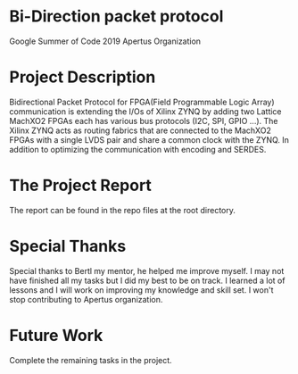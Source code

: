 # Bi-Direction packet protocol

Google Summer of Code 2019
Apertus Organization

# Project Description

Bidirectional Packet Protocol for FPGA(Field Programmable Logic Array) communication is extending the I/Os of Xilinx ZYNQ by adding two Lattice MachXO2 FPGAs each has various bus protocols (I2C, SPI, GPIO ...). The Xilinx ZYNQ acts as routing fabrics that are connected to the MachXO2 FPGAs with a single LVDS pair and share a common clock with the ZYNQ. In addition to optimizing the communication with encoding and SERDES.

# The Project Report
The report can be found in the repo files at the root directory.

# Special Thanks
Special thanks to Bertl my mentor, he helped me improve myself. I may not have finished all my tasks but I did my best to be on track. I learned a lot of lessons and I will work on improving my knowledge and skill set. I won't stop contributing to Apertus organization.


# Future Work
Complete the remaining tasks in the project.
